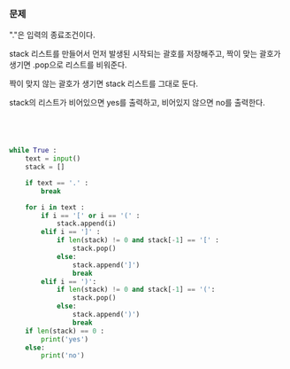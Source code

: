 ### 문제

"."은 입력의 종료조건이다.

stack 리스트를 만들어서 먼저 발생된 시작되는 괄호를 저장해주고,
짝이 맞는 괄호가 생기면 .pop으로 리스트를 비워준다.

짝이 맞지 않는 괄호가 생기면 stack 리스트를 그대로 둔다.

stack의 리스트가 비어있으면 yes를 출력하고, 비어있지 않으면
no를 출력한다.



```python




while True :
    text = input()
    stack = []

    if text == '.' :
        break

    for i in text :
        if i == '[' or i == '(' :
            stack.append(i)
        elif i == ']' :
            if len(stack) != 0 and stack[-1] == '[' :
                stack.pop()
            else:
                stack.append(']')
                break
        elif i == ')':
            if len(stack) != 0 and stack[-1] == '(':
                stack.pop()
            else:
                stack.append(')')
                break
    if len(stack) == 0 :
        print('yes')
    else:
        print('no')

```
